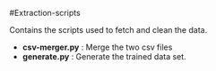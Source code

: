 #Extraction-scripts

Contains the scripts used to fetch and clean the data.

- **csv-merger.py** : Merge the two csv files
- **generate.py** : Generate the trained data set.
